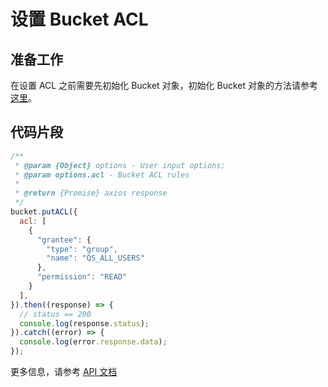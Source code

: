 # 设置 Bucket ACL

## 准备工作

在设置 ACL 之前需要先初始化 Bucket 对象，初始化 Bucket 对象的方法请参考[这里](./initialize_config_and_qingstor_zh-CN.md)。

## 代码片段

```javascript
/**
 * @param {Object} options - User input options;
 * @param options.acl - Bucket ACL rules
 *
 * @return {Promise} axios response
 */
bucket.putACL({
  acl: [
    {
      "grantee": {
        "type": "group",
        "name": "QS_ALL_USERS"
      },
      "permission": "READ"
    }
  ],
}).then((response) => {
  // status == 200
  console.log(response.status);
}).catch((error) => {
  console.log(error.response.data);
});
```

更多信息，请参考 [API 文档](https://docsv3.qingcloud.com/storage/object-storage/api/bucket/acl/put_acl/)
